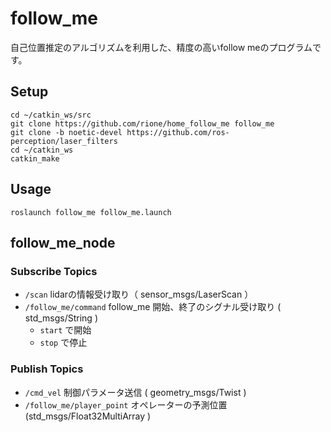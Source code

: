 # follow_me

自己位置推定のアルゴリズムを利用した、精度の高いfollow meのプログラムです。

## Setup

```
cd ~/catkin_ws/src
git clone https://github.com/rione/home_follow_me follow_me
git clone -b noetic-devel https://github.com/ros-perception/laser_filters
cd ~/catkin_ws
catkin_make
```

## Usage

```
roslaunch follow_me follow_me.launch
```

## follow_me_node

### Subscribe Topics

- `/scan` lidarの情報受け取り（ sensor_msgs/LaserScan ）
- `/follow_me/command` follow_me 開始、終了のシグナル受け取り ( std_msgs/String )
    - `start` で開始
    - `stop` で停止

### Publish Topics

- `/cmd_vel` 制御パラメータ送信 ( geometry_msgs/Twist )
- `/follow_me/player_point` オペレーターの予測位置 (std_msgs/Float32MultiArray )
